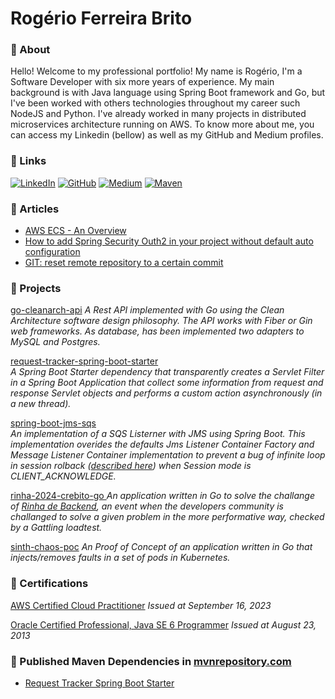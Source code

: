 # Rogério Ferreira Brito

### :wave: About

Hello! Welcome to my professional portfolio! My name is Rogério, I'm a Software Developer with six more years of experience. My main background is with Java language using Spring Boot framework and Go, but I've been worked with others technologies throughout my career such NodeJS and Python. I've already worked in many projects in distributed microservices architecture running on AWS. To know more about me, you can access my Linkedin (bellow) as well as my GitHub and Medium profiles.

### :link: Links

[![LinkedIn](https://img.shields.io/badge/LinkedIn-0077B5?style=for-the-badge&logo=linkedin&logoColor=white)](https://www.linkedin.com/in/rogeriofbrito/) [![GitHub](https://img.shields.io/badge/GitHub-100000?style=for-the-badge&logo=github&logoColor=white)](https://github.com/rogeriofbrito/) [![Medium](https://img.shields.io/badge/Medium-12100E?style=for-the-badge&logo=medium&logoColor=white)](https://medium.com/@rogeriofbrito/) [![Maven](https://img.shields.io/badge/Maven-D9422B?style=for-the-badge&logo=openjdk&logoColor=white)](https://mvnrepository.com/artifact/dev.rogeriofbrito/) 

### :pencil: Articles

* [AWS ECS - An Overview](https://medium.com/@rogeriofbrito/aws-ecs-an-overview-6ff53e67e21c)
* [How to add Spring Security Outh2 in your project without default auto configuration](https://medium.com/@rogeriofbrito/how-to-add-spring-security-outh2-in-your-project-without-default-auto-configuration-9ef4b5d3fbb9)
* [GIT: reset remote repository to a certain commit](https://medium.com/@rogeriofbrito/git-reset-remote-repository-to-a-certain-commit-5cf4ced8882c)

### :telescope: Projects

[go-cleanarch-api](https://github.com/rogeriofbrito/go-cleanarch-api)
_A Rest API implemented with Go using the Clean Architecture software design philosophy. The API works with Fiber or Gin web frameworks. As database, has been implemented two adapters to MySQL and Postgres._

[request-tracker-spring-boot-starter](https://github.com/rogeriofbrito/request-tracker-spring-boot-starter)  
_A Spring Boot Starter dependency that transparently creates a Servlet Filter in a Spring Boot Application that collect some information from request and response Servlet objects and performs a custom action asynchronously (in a new thread)._

[spring-boot-jms-sqs](https://github.com/rogeriofbrito/spring-boot-jms-sqs)  
_An implementation of a SQS Listerner with JMS using Spring Boot. This implementation overides the defaults Jms Listener Container Factory and Message Listener Container implementation to prevent a bug of infinite loop in session rolback ([described here](https://github.com/awslabs/amazon-sqs-java-messaging-lib/issues/75)) when Session mode is CLIENT_ACKNOWLEDGE._

[rinha-2024-crebito-go ](https://github.com/rogeriofbrito/rinha-2024-crebito-go)
_An application written in Go to solve the challange of [Rinha de Backend](https://github.com/zanfranceschi/rinha-de-backend-2024-q1), an event when the developers community is challanged to solve a given problem in the more performative way, checked by a Gattling loadtest._

[sinth-chaos-poc](https://github.com/rogeriofbrito/sinth-chaos-poc)
_An Proof of Concept of an application written in Go that injects/removes faults in a set of pods in Kubernetes._

### :round_pushpin: Certifications

[AWS Certified Cloud Practitioner](https://www.credly.com/badges/d8e2d04c-5799-4ab3-8571-0f09c0cdf44e/public_url)
_Issued at September 16, 2023_ 

[Oracle Certified Professional, Java SE 6 Programmer](https://www.credly.com/badges/e003bf6a-9498-4c2b-8f13-e3e770ecf9d3/public_url)
_Issued at August 23, 2013_

### :stars: Published Maven Dependencies in [mvnrepository.com](https://mvnrepository.com/)

* [Request Tracker Spring Boot Starter](https://mvnrepository.com/artifact/dev.rogeriofbrito/request-tracker-spring-boot-starter)
